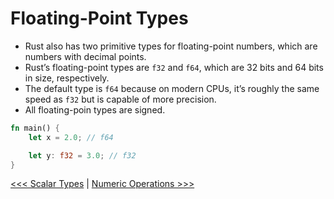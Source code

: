 # Floating-Point Types

- Rust also has two primitive types for floating-point numbers, which are numbers with decimal points.
- Rust’s floating-point types are `f32` and `f64`, which are 32 bits and 64 bits in size, respectively.
-  The default type is `f64` because on modern CPUs, it’s roughly the same speed as `f32` but is capable of more precision.
- All floating-poin types are signed.

```rust
fn main() {
    let x = 2.0; // f64

    let y: f32 = 3.0; // f32
}
```

[<<< Scalar Types](106-Scalar-Types.md) | [Numeric Operations >>>](106.2-Numeric-Operations.md)
